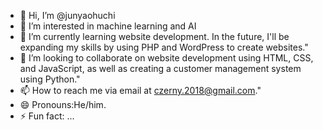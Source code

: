 - 👋 Hi, I’m @junyaohuchi
- 👀 I’m interested in  machine learning and AI
- 🌱 I’m currently learning website development. In the future, I'll be expanding my skills by using PHP and WordPress to create websites."
- 💞️ I’m looking to collaborate on website development using HTML, CSS, and JavaScript, as well as creating a customer management system using Python."
- 📫 How to reach me via email at czerny.2018@gmail.com."
- 😄 Pronouns:He/him. 
- ⚡ Fun fact: ...

<!---
junyaohuchi/junyaohuchi is a ✨ special ✨ repository because its `README.md` (this file) appears on your GitHub profile.
You can click the Preview link to take a look at your changes.
--->
